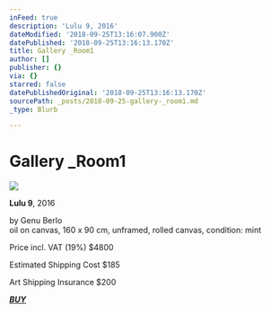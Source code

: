 ```yaml
---
inFeed: true
description: 'Lulu 9, 2016'
dateModified: '2018-09-25T13:16:07.900Z'
datePublished: '2018-09-25T13:16:13.170Z'
title: Gallery _Room1
author: []
publisher: {}
via: {}
starred: false
datePublishedOriginal: '2018-09-25T13:16:13.170Z'
sourcePath: _posts/2018-09-25-gallery-_room1.md
_type: Blurb

---
```

# Gallery \_Room1
![](https://the-grid-user-content.s3-us-west-2.amazonaws.com/7e484d03-84f0-4c89-8465-b927a021b9c6.jpg)

**Lulu 9**, 2016

by Genu Berlo  
oil on canvas, 160 x 90 cm, unframed, rolled canvas, condition: mint

Price incl. VAT (19%) $4800 

Estimated Shipping Cost $185 

Art Shipping Insurance $200

_**[BUY][0]**_

[0]: https://squareup.com/store/berlo/item/lulu